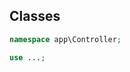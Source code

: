 ## Classes
```php
namespace app\Controller;

use ...;
```
<!--stackedit_data:
eyJoaXN0b3J5IjpbLTk1MzE5NjkxOV19
-->